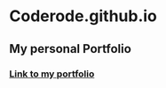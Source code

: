 # Coderode.github.io
## My personal Portfolio
### [Link to my portfolio](https://coderode.github.io/)

